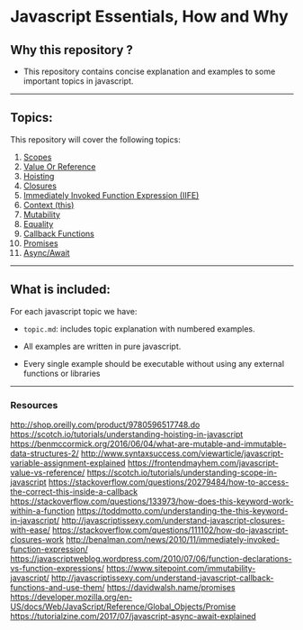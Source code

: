 # Javascript Essentials, How and Why

## Why this repository ?
* This repository contains concise explanation and examples to some important topics in javascript.

---

## Topics:
This repository will cover the following topics:

1. [Scopes](scopes.md)
2. [Value Or Reference](valueOrReference.md)
3. [Hoisting](hoisting.md)
4. [Closures](closure.md)
5. [Immediately Invoked Function Expression (IIFE)](IIFE.md)
6. [Context (this)](context.md)
7. [Mutability](mutability.md)
8. [Equality](equality.md)
9. [Callback Functions](callbackFunctions.md)
10. [Promises](promises.md)
11. [Async/Await](async-await.md)

---

## What is included:
For each javascript topic we have:
* `topic.md`: includes topic explanation with numbered examples.

* All examples are written in pure javascript.

* Every single example should be executable without using any external functions or libraries

---

### Resources

http://shop.oreilly.com/product/9780596517748.do
https://scotch.io/tutorials/understanding-hoisting-in-javascript
https://benmccormick.org/2016/06/04/what-are-mutable-and-immutable-data-structures-2/
http://www.syntaxsuccess.com/viewarticle/javascript-variable-assignment-explained
https://frontendmayhem.com/javascript-value-vs-reference/
https://scotch.io/tutorials/understanding-scope-in-javascript
https://stackoverflow.com/questions/20279484/how-to-access-the-correct-this-inside-a-callback
https://stackoverflow.com/questions/133973/how-does-this-keyword-work-within-a-function
https://toddmotto.com/understanding-the-this-keyword-in-javascript/
http://javascriptissexy.com/understand-javascript-closures-with-ease/
https://stackoverflow.com/questions/111102/how-do-javascript-closures-work
http://benalman.com/news/2010/11/immediately-invoked-function-expression/
https://javascriptweblog.wordpress.com/2010/07/06/function-declarations-vs-function-expressions/
https://www.sitepoint.com/immutability-javascript/
http://javascriptissexy.com/understand-javascript-callback-functions-and-use-them/
https://davidwalsh.name/promises
https://developer.mozilla.org/en-US/docs/Web/JavaScript/Reference/Global_Objects/Promise
https://tutorialzine.com/2017/07/javascript-async-await-explained
